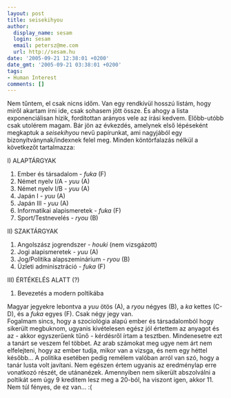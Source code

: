```yaml
---
layout: post
title: seisekihyou
author:
  display_name: sesam
  login: sesam
  email: petersz@me.com
  url: http://sesam.hu
date: '2005-09-21 12:38:01 +0200'
date_gmt: '2005-09-21 03:38:01 +0200'
tags:
- Human Interest
comments: []
---
```


Nem tűntem, el csak nicns időm. Van egy rendkívül hosszú listám, hogy miről akartam írni ide, csak sohasem jött össze. És ahogy a lista exponenciálisan hízik, fordítottan arányos vele az írási kedvem. Előbb-utóbb csak utolérem magam. Bár jön az évkezdés, amelynek első lépéseként megkaptuk a _seisekihyou_ nevű papírunkat, ami nagyjából egy bizonyítványnak/indexnek felel meg. Minden köntörfalazás nélkül a következőt tartalmazza:

I) ALAPTÁRGYAK

1) Ember és társadalom - _fuka_ (F)  
2) Német nyelv I/A - _yuu_ (A)  
3) Német nyelv I/B - _yuu_ (A)  
4) Japán I - _yuu_ (A)  
5) Japán III - _yuu_ (A)  
6) Informatikai alapismeretek - _fuka_ (F)  
7) Sport/Testnevelés - _ryou_ (B)

II) SZAKTÁRGYAK

1) Angolszász jogrendszer - _houki_ (nem vizsgázott)  
2) Jogi alapismeretek - _yuu_ (A)  
3) Jog/Politika alapszeminárium - _ryou_ (B)  
4) Üzleti adminisztráció - _fuka_ (F)

III) ÉRTÉKELÉS ALATT (?)

1) Bevezetés a modern poltikába

Magyar jegyekre lebontva a _yuu_ ötös (A), a _ryou_ négyes (B), a _ka_ kettes (C-D), és a _fuka_ egyes (F). Csak négy jegy van.   
Fogalmam sincs, hogy a szociológia alapú ember és társadalomból hogy sikerült megbuknom, ugyanis kivételesen egész jól értettem az anyagot és az - akkor egyszerűenk tűnő - kérdésről írtam a tesztben. Mindenesetre ezt a tanárt se veszem fel többet. Az arab számokat meg ugye nem árt nem elfelejteni, hogy az ember tudja, mikor van a vizsga, és nem egy héttel később... A politika esetében pedig remélem valóban arról van szó, hogy a tanár lusta volt javítani. Nem egészen értem ugyanis az eredménylap erre vonatkozó részét, de utánanézek. Amennyiben nem sikerült abszolválni a poltikát sem úgy 9 kreditem lesz meg a 20-ból, ha viszont igen, akkor 11. Nem túl fényes, de ez van... :(
